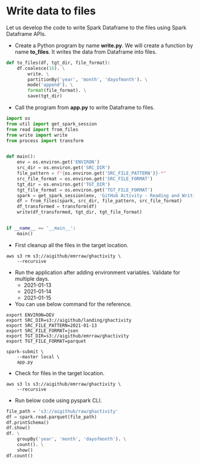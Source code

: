 # Write data to files

Let us develop the code to write Spark Dataframe to the files using Spark Dataframe APIs.
* Create a Python program by name **write.py**. We will create a function by name **to_files**. It writes the data from Dataframe into files.

```python
def to_files(df, tgt_dir, file_format):
    df.coalesce(16). \
        write. \
        partitionBy('year', 'month', 'dayofmonth'). \
        mode('append'). \
        format(file_format). \
        save(tgt_dir)
```

* Call the program from **app.py** to write Dataframe to files.

```python
import os
from util import get_spark_session
from read import from_files
from write import write
from process import transform


def main():
    env = os.environ.get('ENVIRON')
    src_dir = os.environ.get('SRC_DIR')
    file_pattern = f"{os.environ.get('SRC_FILE_PATTERN')}-*"
    src_file_format = os.environ.get('SRC_FILE_FORMAT')
    tgt_dir = os.environ.get('TGT_DIR')
    tgt_file_format = os.environ.get('TGT_FILE_FORMAT')
    spark = get_spark_session(env, 'GitHub Activity - Reading and Writing Data')
    df = from_files(spark, src_dir, file_pattern, src_file_format)
    df_transformed = transform(df)
    write(df_transformed, tgt_dir, tgt_file_format)


if __name__ == '__main__':
    main()
```
* First cleanup all the files in the target location.
```
aws s3 rm s3://aigithub/emrraw/ghactivity \
    --recursive
```
* Run the application after adding environment variables. Validate for multiple days.
  * 2021-01-13
  * 2021-01-14
  * 2021-01-15
* You can use below command for the reference.

```
export ENVIRON=DEV
export SRC_DIR=s3://aigithub/landing/ghactivity
export SRC_FILE_PATTERN=2021-01-13
export SRC_FILE_FORMAT=json
export TGT_DIR=s3://aigithub/emrraw/ghactivity
export TGT_FILE_FORMAT=parquet

spark-submit \
    --master local \
    app.py
```
* Check for files in the target location. 

```shell script
aws s3 ls s3://aigithub/emrraw/ghactivity \
    --recursive
```

* Run below code using pyspark CLI.

```python
file_path = 's3://aigithub/raw/ghactivity'
df = spark.read.parquet(file_path)
df.printSchema()
df.show()
df. \
    groupBy('year', 'month', 'dayofmonth'). \
    count(). \
    show()
df.count()
```